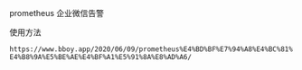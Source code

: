 prometheus 企业微信告警

使用方法

`https://www.bboy.app/2020/06/09/prometheus%E4%BD%BF%E7%94%A8%E4%BC%81%E4%B8%9A%E5%BE%AE%E4%BF%A1%E5%91%8A%E8%AD%A6/`
